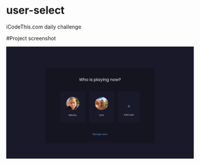 # user-select
iCodeThis.com daily challenge

#Project screenshot

<img src="/screenshot.png" alt="Alt text" title="Optional title">
